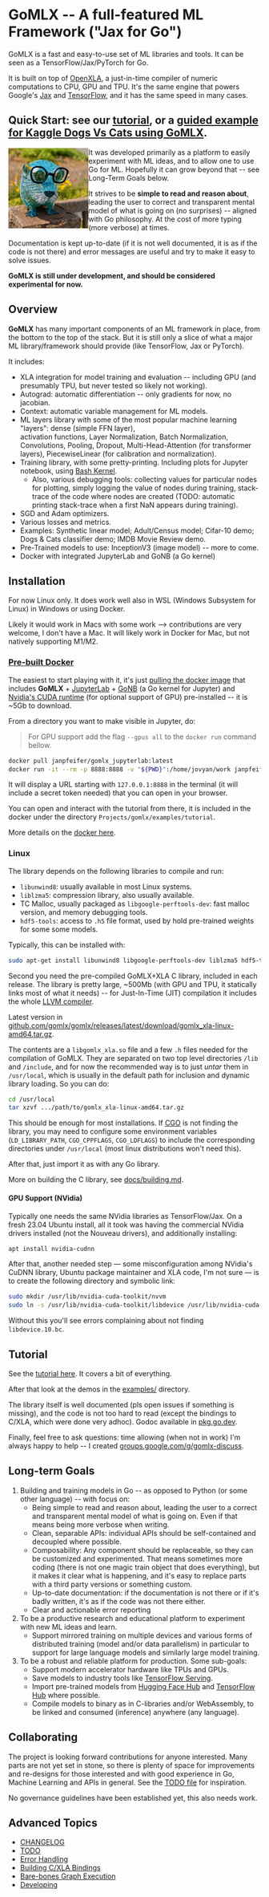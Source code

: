 # GoMLX -- A full-featured ML Framework ("Jax for Go")

GoMLX is a fast and easy-to-use set of ML libraries and tools. It can be seen as a TensorFlow/Jax/PyTorch for Go.

It is built on top of [OpenXLA](https://github.com/openxla/xla),
a just-in-time compiler of numeric computations to CPU, GPU and TPU. 
It's the same engine that powers Google's 
[Jax](https://github.com/google/jax) and [TensorFlow](https://tensorflow.org/), and it has the same speed in many
cases.

## Quick Start: see our [tutorial](examples/tutorial/tutorial.ipynb), or a [guided example for Kaggle Dogs Vs Cats using GoMLX](examples/dogsvscats/dogsvscats.ipynb).

<img src="docs/gomlx_gopher.jpg" align="left" alt="GoMLX Gopher" width="160" height="160"/>
It was developed primarily as a platform to easily experiment with ML ideas, and to
allow one to use Go for ML. Hopefully it can grow beyond that -- see Long-Term Goals below.

It strives to be **simple to read and reason about**, leading the 
user to correct and transparent mental model of what is going on (no surprises) -- aligned with Go philosophy.
At the cost of more typing (more verbose) at times.

Documentation is kept up-to-date (if it is not well documented, it is as if the code is not there)
and error messages are useful and try to make it easy to solve issues.


**GoMLX is still under development, and should be considered experimental for now.**

## Overview

**GoMLX** has many important components of an ML framework in place, 
from the bottom to the top of the stack. But it is still only a slice of what a major ML library/framework should provide 
(like TensorFlow, Jax or PyTorch).

It includes:

* XLA integration for model training and evaluation -- including GPU (and presumably TPU, but never tested so likely 
  not working).
* Autograd: automatic differentiation -- only gradients for now, no jacobian.
* Context: automatic variable management for ML models.
* ML layers library with some of the most popular machine learning "layers": dense (simple FFN layer),  
  activation functions, Layer Normalization, Batch Normalization, Convolutions, Pooling, Dropout, Multi-Head-Attention
  (for transformer layers), PiecewiseLinear (for calibration and normalization).
* Training library, with some pretty-printing. Including plots for Jupyter notebook, using [Bash Kernel](https://github.com/takluyver/bash_kernel).
  * Also, various debugging tools: collecting values for particular nodes for plotting, simply logging  the value
    of nodes during training, stack-trace of the code where nodes are created (TODO: automatic printing stack-trace
    when a first NaN appears during training).
* SGD and Adam optimizers.
* Various losses and metrics.
* Examples: Synthetic linear model; Adult/Census model; Cifar-10 demo; Dogs & Cats classifier demo; IMDB Movie Review 
  demo. 
* Pre-Trained models to use: InceptionV3 (image model) -- more to come.
* Docker with integrated JupyterLab and GoNB (a Go kernel)

## Installation

For now Linux only. It does work well also in WSL (Windows Subsystem for Linux) in Windows or using Docker. 

Likely it would work in Macs with some work --> contributions are very welcome, I don't have a Mac. It will likely work in Docker for Mac, but not natively supporting M1/M2.

### [Pre-built Docker](https://hub.docker.com/r/janpfeifer/gomlx_jupyterlab)

The easiest to start playing with it, it's just [pulling the docker image](https://hub.docker.com/r/janpfeifer/gomlx_jupyterlab)
that includes **GoMLX** + [JupyterLab](https://jupyterlab.readthedocs.io/) + [GoNB](https://github.com/janpfeifer/gonb) (a Go kernel for Jupyter) and 
[Nvidia's CUDA runtime](https://hub.docker.com/layers/nvidia/cuda/11.8.0-cudnn8-runtime-ubuntu22.04/images/sha256-08aed54a213b52e9cb658760b6d985db2f4c5f7e8f11ac45ec66b5c746237823?context=explore)
(for optional support of GPU) pre-installed -- it is ~5Gb to download.

From a directory you want to make visible in Jupyter, do:
> For GPU support add the flag `--gpus all` to the `docker run` command bellow.

```bash
docker pull janpfeifer/gomlx_jupyterlab:latest
docker run -it --rm -p 8888:8888 -v "${PWD}":/home/jovyan/work janpfeifer/gomlx_jupyterlab:latest
```

It will display a URL starting with `127.0.0.1:8888` in the terminal (it will include a secret token needed) that you can open in your browser.

You can open and interact with the tutorial from there, it is included in the docker under the directory `Projects/gomlx/examples/tutorial`.

More details on the [docker here](docker/jupyterlab/README.md).

### Linux

The library depends on the following libraries to compile and run:

* `libunwind8`: usually available in most Linux systems.
* `liblzma5`: compression library, also usually available.
* TC Malloc, usually packaged as `libgoogle-perftools-dev`: fast malloc version, and memory debugging tools.
* `hdf5-tools`: access to `.h5` file format, used by hold pre-trained weights for some some models. 

Typically, this can be installed with:

```bash
sudo apt-get install libunwind8 libgoogle-perftools-dev liblzma5 hdf5-tools
```

Second you need the pre-compiled GoMLX+XLA C library, included in each release. The library is pretty large,
~500Mb (with GPU and TPU, it statically links most of what it needs) -- for Just-In-Time (JIT)
compilation it includes the whole [LLVM compiler](http://llvm.org). 

Latest version in [github.com/gomlx/gomlx/releases/latest/download/gomlx_xla-linux-amd64.tar.gz](https://github.com/gomlx/gomlx/releases/latest/download/gomlx_xla-linux-amd64.tar.gz).

The contents are a `libgomlx_xla.so` file and a few `.h` files
needed for the compilation of GoMLX. They are separated on two top level directories `/lib` and `/include`, and for
now the recommended way is to just *untar* them in `/usr/local`, which is usually in the default
path for inclusion and dynamic library loading. So you can do:

```bash
cd /usr/local
tar xzvf .../path/to/gomlx_xla-linux-amd64.tar.gz
```

This should be enough for most installations. If [CGO](https://pkg.go.dev/cmd/cgo) is not finding the library,
you may need to configure some environment variables (`LD_LIBRARY_PATH`, `CGO_CPPFLAGS`, `CGO_LDFLAGS`) to include
the corresponding directories under `/usr/local` (most linux distributions won't need this).

After that, just import it as with any Go library.

More on building the C library, see [docs/building.md](docs/building.md).

#### GPU Support (NVidia)

Typically one needs the same NVidia libraries as TensorFlow/Jax. On a fresh 23.04 Ubuntu install, all it took was 
having the commercial NVidia drivers installed (not the Nouveau drivers), and additionally installing:

```bash
apt install nvidia-cudnn
```

After that, another needed step — some misconfiguration among NVidia's CuDNN library, Ubuntu package maintainer and XLA 
code, I'm not sure — is to create the following directory and symbolic link:

```bash
sudo mkdir /usr/lib/nvidia-cuda-toolkit/nvvm
sudo ln -s /usr/lib/nvidia-cuda-toolkit/libdevice /usr/lib/nvidia-cuda-toolkit/nvvm/
```

Without this you'll see errors complaining about not finding `libdevice.10.bc`.

## Tutorial

See the [tutorial here](examples/tutorial/tutorial.ipynb). It covers a bit of everything. 

After that look at the demos in the [examples/](https://github.com/gomlx/gomlx/tree/main/examples) directory.

The library itself is well documented (pls open issues if something is missing), and the code is
not too hard to read (except the bindings to C/XLA, which were done very adhoc). Godoc available in [pkg.go.dev](https://pkg.go.dev/github.com/gomlx/gomlx).

Finally, feel free to ask questions: time allowing (when not in work) I'm always happy to help -- I created [groups.google.com/g/gomlx-discuss](https://groups.google.com/g/gomlx-discuss).

## Long-term Goals

1. Building and training models in Go -- as opposed to Python (or some other language) -- with focus on:
   - Being simple to read and reason about, leading the user to a correct and transparent mental
     model of what is going on. Even if that means being more verbose when writing.
   - Clean, separable APIs: individual APIs should be self-contained and decoupled where possible.
   - Composability: Any component should be replaceable, so they can be customized and experimented.
     That means sometimes more coding (there is not one magic train object that does everything),
     but it makes it clear what is happening, and it's easy to replace parts with a third party
     versions or something custom.
   - Up-to-date documentation: if the documentation is not there or if it's badly written, it's as 
     if the code was not there either.
   - Clear and actionable error reporting
2. To be a productive research and educational platform to experiment with new ML ideas and learn.
   - Support mirrored training on multiple devices and various forms of distributed training (model and/or data
     parallelism) in particular to support for large language models and similarly large model training.
3. To be a robust and reliable platform for production. Some sub-goals:
   - Support modern accelerator hardware like TPUs and GPUs.
   - Save models to industry tools like [TensorFlow Serving](https://www.tensorflow.org/tfx/guide/serving).
   - Import pre-trained models from
     [Hugging Face Hub](https://huggingface.co/models) and [TensorFlow Hub](https://www.tensorflow.org/hub) where possible.
   - Compile models to binary as in C-libraries and/or WebAssembly, to be linked and consumed (inference) anywhere
     (any language).

## Collaborating

The project is looking forward contributions for anyone interested. Many parts are not yet set 
in stone, so there is plenty of space for improvements and re-designs for those interested
and with good experience in Go, Machine Learning and APIs in general. See the [TODO file](docs/TODO.md)
for inspiration.

No governance guidelines have been established yet, this also needs work.

## Advanced Topics

* [CHANGELOG](docs/CHANGELOG.md)
* [TODO](docs/TODO.md)
* [Error Handling](docs/error_handling.md)
* [Building C/XLA Bindings](docs/building.md)
* [Bare-bones Graph Execution](docs/barebones.md)
* [Developing](docs/developing.md)
